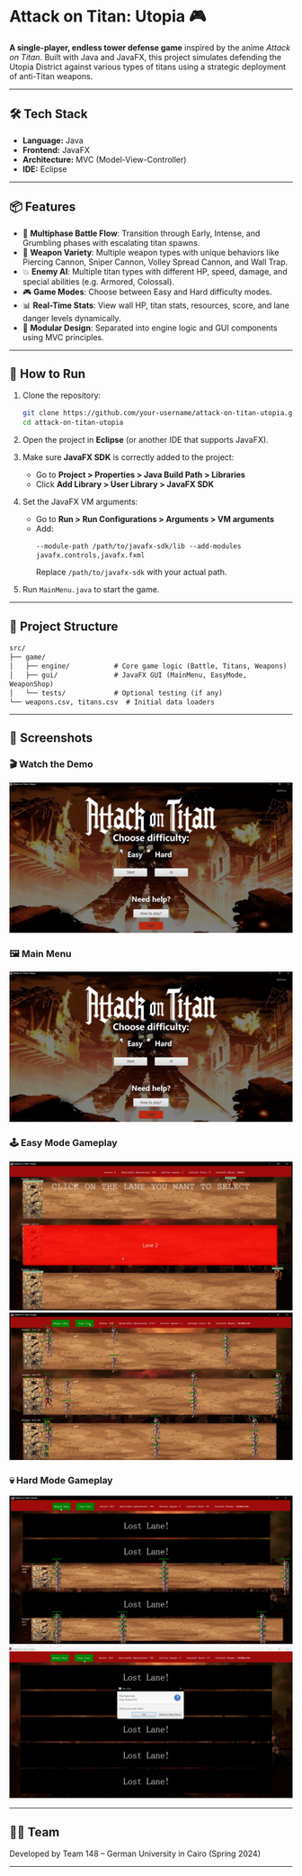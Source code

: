 # Attack on Titan: Utopia 🎮

**A single-player, endless tower defense game** inspired by the anime *Attack on Titan*. Built with Java and JavaFX, this project simulates defending the Utopia District against various types of titans using a strategic deployment of anti-Titan weapons.

---

## 🛠️ Tech Stack
- **Language:** Java
- **Frontend:** JavaFX
- **Architecture:** MVC (Model-View-Controller)
- **IDE:** Eclipse

---

## 📦 Features
- 🧠 **Multiphase Battle Flow**: Transition through Early, Intense, and Grumbling phases with escalating titan spawns.
- 🏹 **Weapon Variety**: Multiple weapon types with unique behaviors like Piercing Cannon, Sniper Cannon, Volley Spread Cannon, and Wall Trap.
- 💥 **Enemy AI**: Multiple titan types with different HP, speed, damage, and special abilities (e.g. Armored, Colossal).
- 🎮 **Game Modes**: Choose between Easy and Hard difficulty modes.
- 📊 **Real-Time Stats**: View wall HP, titan stats, resources, score, and lane danger levels dynamically.
- 🧩 **Modular Design**: Separated into engine logic and GUI components using MVC principles.

---

## 🚀 How to Run

1. Clone the repository:
   ```bash
   git clone https://github.com/your-username/attack-on-titan-utopia.git
   cd attack-on-titan-utopia
   ```

2. Open the project in **Eclipse** (or another IDE that supports JavaFX).

3. Make sure **JavaFX SDK** is correctly added to the project:
   - Go to **Project > Properties > Java Build Path > Libraries**
   - Click **Add Library > User Library > JavaFX SDK**

4. Set the JavaFX VM arguments:
   - Go to **Run > Run Configurations > Arguments > VM arguments**
   - Add:
     ```
     --module-path /path/to/javafx-sdk/lib --add-modules javafx.controls,javafx.fxml
     ```
     Replace `/path/to/javafx-sdk` with your actual path.

5. Run `MainMenu.java` to start the game.

---

## 📂 Project Structure
```
src/
├── game/
│   ├── engine/           # Core game logic (Battle, Titans, Weapons)
│   ├── gui/              # JavaFX GUI (MainMenu, EasyMode, WeaponShop)
│   └── tests/            # Optional testing (if any)
└── weapons.csv, titans.csv  # Initial data loaders
```

---

## 📸 Screenshots

### 🎬 Watch the Demo
[![Watch the demo](screenshots/1.png)](https://drive.google.com/file/d/1avpSXrzE8tp1GoD-iDM-Ct_-68flepOp/view?usp=drive_link)

### 🖼️ Main Menu
![Main Menu](screenshots/1.png)

### 🕹️ Easy Mode Gameplay
![Easymode Gameplay](screenshots/2.png)
![Easymode Gameplay](screenshots/3.png)

### 💀 Hard Mode Gameplay
![Hardmode Gameplay](screenshots/4.png)
![Hardmode Gameplay](screenshots/5.png)


---

## 🧑‍💻 Team
Developed by Team 148 – German University in Cairo (Spring 2024)

---

